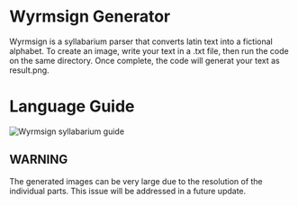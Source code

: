 # Wyrmsign Generator

Wyrmsign is a syllabarium parser that converts latin text into a fictional alphabet.
To create an image, write your text in a .txt file, then run the code on the same directory. Once complete, the code will generat your text as result.png.

# Language Guide
![Wyrmsign syllabarium guide](https://i.imgur.com/JCI4ucK.png)

## WARNING
The generated images can be very large due to the resolution of the individual parts. This issue will be addressed in a future update.
